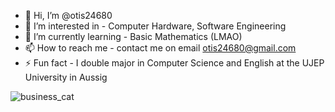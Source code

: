 - 👋 Hi, I’m @otis24680
- 👀 I’m interested in - Computer Hardware, Software Engineering
- 🌱 I’m currently learning - Basic Mathematics (LMAO)
- 📫 How to reach me - contact me on email otis24680@gmail.com
- ⚡ Fun fact - I double major in Computer Science and English at the UJEP University in Aussig

<picture>
 <source media="(prefers-color-scheme: dark)" srcset="https://img.buzzfeed.com/buzzfeed-static/static/enhanced/terminal01/2011/2/21/11/enhanced-buzz-10470-1298306653-15.jpg">
 <source media="(prefers-color-scheme: light)" srcset="(https://img.buzzfeed.com/buzzfeed-static/static/enhanced/terminal01/2011/2/21/11/enhanced-buzz-10470-1298306653-15.jpg)">
 <img alt="business_cat" src="https://img.buzzfeed.com/buzzfeed-static/static/enhanced/terminal01/2011/2/21/11/enhanced-buzz-10470-1298306653-15.jpg">
</picture>
